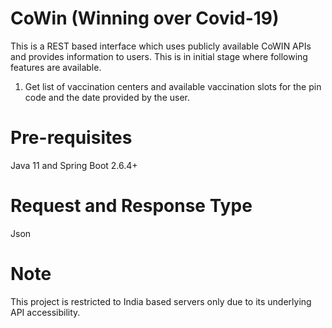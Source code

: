 # CoWin (Winning over Covid-19)

This is a REST based interface which uses publicly available CoWIN APIs and provides information to users. This is in initial stage where following features are available.

1. Get list of vaccination centers and available vaccination slots for the pin code and the date provided by the user.

# Pre-requisites
Java 11 and Spring Boot 2.6.4+

# Request and Response Type
Json

# Note
This project is restricted to India based servers only due to its underlying API accessibility.
 
